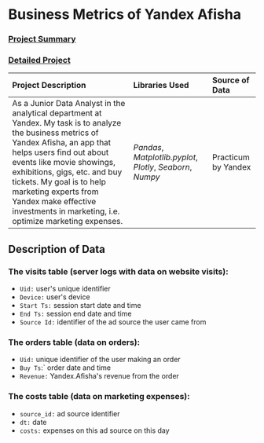 # Business Metrics of Yandex Afisha
### [Project Summary](https://emmanuel-nti.github.io/Business-Metrics-of-Yandex-Afisha/)
### [Detailed Project](https://nbviewer.org/github/Emmanuel-Nti/Business-Metrics-of-Yandex-Afisha/blob/master/business_metrics_nti.ipynb)


| Project Description | Libraries Used | Source of Data |
| :---------------------- | :---------------------- | :---------------------- | 
|As a Junior Data Analyst in the analytical department at Yandex. My task is to analyze the business metrics of Yandex Afisha, an app that helps users find out about events like movie showings, exhibitions, gigs, etc. and buy tickets. My goal is to help marketing experts from Yandex make effective investments in marketing, i.e. optimize marketing expenses. | *Pandas*, *Matplotlib.pyplot*, *Plotly*, *Seaborn*, *Numpy* | Practicum by Yandex |


## Description of Data

### The visits table (server logs with data on website visits):
- `Uid:` user's unique identifier
- `Device:` user's device
- `Start Ts:` session start date and time
- `End Ts:` session end date and time
- `Source Id:` identifier of the ad source the user came from

### The orders table (data on orders):
- `Uid:` unique identifier of the user making an order
- `Buy Ts`:` order date and time
- `Revenue:` Yandex.Afisha's revenue from the order

### The costs table (data on marketing expenses):
- `source_id:` ad source identifier
- `dt:` date
- `costs:` expenses on this ad source on this day
